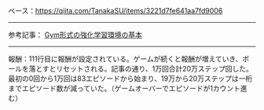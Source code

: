 ベース：https://qiita.com/TanakaSU/items/3221d7fe641aa7fd9006
***
参考記事：
[Gym形式の強化学習環境の基本](https://developers.agirobots.com/jp/openai-gym-custom-env/)
***
報酬：111行目に報酬が設定されている。ゲームが続くと報酬が増えていき、ボールを落とすとリセットされる。記事の通り、1万回合計20万ステップ回した。最初の0回から1万回は83エピソードから始まり、19万から20万ステップは一桁までエピソード数が減っていた。（ゲームオーバーでエピソードが1カウント進む）
